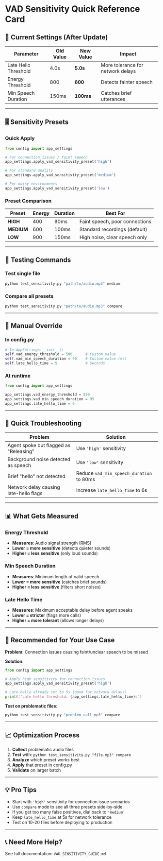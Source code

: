 # VAD Sensitivity Quick Reference Card

## 🎯 Current Settings (After Update)

| Parameter | Old Value | New Value | Impact |
|-----------|-----------|-----------|--------|
| Late Hello Threshold | 4.0s | **5.0s** | More tolerance for network delays |
| Energy Threshold | 800 | **600** | Detects fainter speech |
| Min Speech Duration | 150ms | **100ms** | Catches brief utterances |

---

## 🎚️ Sensitivity Presets

### Quick Apply
```python
from config import app_settings

# For connection issues / faint speech
app_settings.apply_vad_sensitivity_preset('high')

# For standard quality
app_settings.apply_vad_sensitivity_preset('medium')

# For noisy environments
app_settings.apply_vad_sensitivity_preset('low')
```

### Preset Comparison

| Preset | Energy | Duration | Best For |
|--------|--------|----------|----------|
| **HIGH** | 400 | 80ms | Faint speech, poor connections |
| **MEDIUM** | 600 | 100ms | Standard recordings (default) |
| **LOW** | 900 | 150ms | High noise, clear speech only |

---

## 🧪 Testing Commands

### Test single file
```bash
python test_sensitivity.py "path/to/audio.mp3" medium
```

### Compare all presets
```bash
python test_sensitivity.py "path/to/audio.mp3" compare
```

---

## 🔧 Manual Override

### In config.py
```python
# In AppSettings.__init__()
self.vad_energy_threshold = 500      # Custom value
self.vad_min_speech_duration = 90    # Custom value (ms)
self.late_hello_time = 5             # Seconds
```

### At runtime
```python
from config import app_settings

app_settings.vad_energy_threshold = 550
app_settings.vad_min_speech_duration = 95
app_settings.late_hello_time = 6
```

---

## 🚨 Quick Troubleshooting

| Problem | Solution |
|---------|----------|
| Agent spoke but flagged as "Releasing" | Use `'high'` sensitivity |
| Background noise detected as speech | Use `'low'` sensitivity |
| Brief "hello" not detected | Reduce `vad_min_speech_duration` to 80ms |
| Network delay causing late-hello flags | Increase `late_hello_time` to 6s |

---

## 📊 What Gets Measured

### Energy Threshold
- **Measures**: Audio signal strength (RMS)
- **Lower = more sensitive** (detects quieter sounds)
- **Higher = less sensitive** (only loud sounds)

### Min Speech Duration
- **Measures**: Minimum length of valid speech
- **Lower = more sensitive** (catches brief sounds)
- **Higher = less sensitive** (filters short noises)

### Late Hello Time
- **Measures**: Maximum acceptable delay before agent speaks
- **Lower = stricter** (flags more calls)
- **Higher = more tolerant** (allows longer delays)

---

## 🎯 Recommended for Your Use Case

**Problem**: Connection issues causing faint/unclear speech to be missed

**Solution**:
```python
from config import app_settings

# Apply high sensitivity for connection issues
app_settings.apply_vad_sensitivity_preset('high')

# Late hello already set to 5s (good for network delays)
print(f"Late hello threshold: {app_settings.late_hello_time}s")
```

**Test on problematic files**:
```bash
python test_sensitivity.py "problem_call.mp3" compare
```

---

## 📈 Optimization Process

1. **Collect** problematic audio files
2. **Test** with: `python test_sensitivity.py "file.mp3" compare`
3. **Analyze** which preset works best
4. **Apply** that preset in config.py
5. **Validate** on larger batch

---

## 💡 Pro Tips

- Start with `'high'` sensitivity for connection issue scenarios
- Use `compare` mode to see all three presets side-by-side
- If you get too many false positives, dial back to `'medium'`
- Keep `late_hello_time` at 5s for network tolerance
- Test on 10-20 files before deploying to production

---

## 📞 Need More Help?

See full documentation: `VAD_SENSITIVITY_GUIDE.md`
